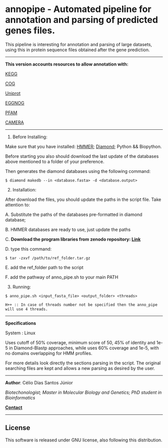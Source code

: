 # annopipe - Automated pipeline for annotation and parsing of predicted genes files.

This pipeline is interesting for annotation and parsing of large datasets, using this in protein sequence files obtained after the gene prediction.

--------------------------------------------------------------------------

**This version accounts resources to allow annotation with:**

[KEGG](http://kegg.jp/)

[COG](https://www.ncbi.nlm.nih.gov/COG/)

[Uniprot](http://www.uniprot.org/)

[EGGNOG](http://eggnogdb.embl.de/#/app/home)

[PFAM](http://pfam.xfam.org/)

[CAMERA](http://camera.calit2.net/)

---------------------------------------------------------------------------

1. Before Installing:

Make sure that you have installed: [HMMER](http://hmmer.org/); [Diamond](https://github.com/bbuchfink/diamond); Python && Biopython.

Before starting you also should download the last update of the databases above mentioned to a folder of your preference.

Then generates the diamond databases using the following command:

```
$ diamond makedb --in <database.fasta> -d <database.output>
```

2. Installation:

After download the files, you should update the paths in the script file. Take attention to:

A. Substitute the paths of the databases pre-formatted in diamond database;

B. HMMER databases are ready to use, just update the paths

C. **Download the program libraries from zenodo repository: [Link](https://zenodo.org/record/1013521#.WeTepCdLfCI)**
 
D. type this command:

```
$ tar -zxvf /path/to/ref_folder.tar.gz
```

E. add the ref_folder path to the script

F. add the pathway of anno_pipe.sh to your main PATH


3. Running:

```
$ anno_pipe.sh <input_fasta_file> <output_folder> <threads>
```

    H++ :: In case of threads number not be specified then the anno_pipe will use 4 threads.

--------------------------------------------------------------------------

**Specifications**

System : Linux

Uses cutoff of 50% coverage, minimum score of 50, 45% of identity and 1e-5 in Diamond-Blastp approaches, while uses 60% coverage and 1e-5, with no domains overlapping for HMM profiles.

For more details look directly the sections parsing in the script. The original searching files are kept and allows a new parsing as desired by the user.

--------------------------------------------------------------------------

**Author**: Célio Dias Santos Júnior

*Biotechonologist; Master in Molecular Biology and Genetics; PhD student in Bioinformatics*

[**Contact**](celio.diasjunior@gmail.com)

--------------------------------------------------------------------------

## License

This software is released under GNU license, also following this distribution. 
